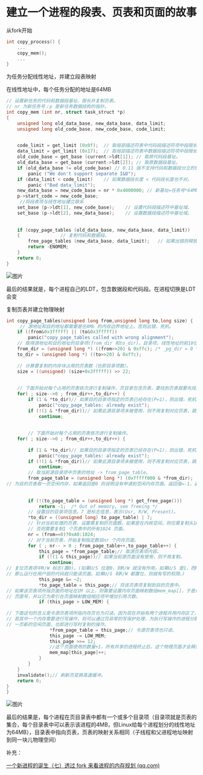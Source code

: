 # 建立一个进程的段表、页表和页面的故事



从fork开始

```c
int copy_process() {
    ...
    copy_mem();
    ...
}
```









为任务分配线性地址，并建立段表映射

在线性地址中，每个任务分配的地址是64MB

```c
// 设置新任务的代码和数据段基址、限长并复制页表。
// nr 为新任务号；p 是新任务数据结构的指针。
int copy_mem (int nr, struct task_struct *p)
{
	unsigned long old_data_base, new_data_base, data_limit;
	unsigned long old_code_base, new_code_base, code_limit;

    
	code_limit = get_limit (0x0f);	// 取局部描述符表中代码段描述符项中段限长。
	data_limit = get_limit (0x17);	// 取局部描述符表中数据段描述符项中段限长。
	old_code_base = get_base (current->ldt[1]);	// 取原代码段基址。
	old_data_base = get_base (current->ldt[2]);	// 取原数据段基址。
	if (old_data_base != old_code_base)	// 0.11 版不支持代码和数据段分立的情况。
		panic ("We don't support separate I&D");
	if (data_limit < code_limit)	// 如果数据段长度 < 代码段长度也不对。
		panic ("Bad data_limit");
	new_data_base = new_code_base = nr * 0x4000000;	// 新基址=任务号*64Mb(任务大小)。
	p->start_code = new_code_base;
     //将段表项与线性地址建立联系
	set_base (p->ldt[1], new_code_base);	// 设置代码段描述符中基址域。
	set_base (p->ldt[2], new_data_base);	// 设置数据段描述符中基址域。
    
    
	if (copy_page_tables (old_data_base, new_data_base, data_limit))
    {				// 复制代码和数据段。
		free_page_tables (new_data_base, data_limit);	// 如果出错则释放申请的内存。
		return -ENOMEM;
    }
	return 0;
}
```

![图片](https://mmbiz.qpic.cn/mmbiz_png/GLeh42uInXSStwC0tMry7A2Dnm0seVNE3blIEOnr5c4icXUfyq8t0QgmhDKXlllW7t9SRpkDugyZ1Enmxtrx8Qw/640?wx_fmt=png&wxfrom=5&wx_lazy=1&wx_co=1)

最后的结果就是，每个进程自己的LDT，包含数据段和代码段。在进程切换是LDT会变





复制页表并建立物理映射

```c
int copy_page_tables(unsigned long from,unsigned long to,long size) {
     // 源地址和目的地址都需要是在4Mb 的内存边界地址上。否则出错，死机。
	if ((from&0x3fffff) || (to&0x3fffff))
		panic("copy_page_tables called with wrong alignment");
    // 取得源地址和目的地址的目录项(from_dir 和to_dir)。目录项。线性地址的前10位为目录项，左移20位*4(一个目录项4字节），得到目录项地址
	from_dir = (unsigned long *) ((from>>20) & 0xffc); /* _pg_dir = 0 */
	to_dir = (unsigned long *) ((to>>20) & 0xffc);
    
    // 计算要复制的内存块占用的页表数（也即目录项数）。
	size = ((unsigned) (size+0x3fffff)) >> 22;
    
    
    // 下面开始对每个占用的页表依次进行复制操作，页目录包含页表，要找到页表就要先找到页目录，而页目录包同一放在 _pg_dir = 0处，一个进程可能包含多个页目录，这也是外层循环的意义，要把父进程所有的页表拷贝到子进程的页表中
	for( ; size-->0 ; from_dir++,to_dir++) {
		if (1 & *to_dir)// 如果目的目录项指定的页表已经存在(P=1)，则出错，死机。
			panic("copy_page_tables: already exist");
		if (!(1 & *from_dir))// 如果此源目录项未被使用，则不用复制对应页表，跳过。
			continue;
        
        
        // 下面开始对每个占用的页表依次进行复制操作。
	for( ; size-->0 ; from_dir++,to_dir++) {
        
		if (1 & *to_dir)// 如果目的目录项指定的页表已经存在(P=1)，则出错，死机。
			panic("copy_page_tables: already exist");
		if (!(1 & *from_dir))// 如果此源目录项未被使用，则不用复制对应页表，跳过。
			continue;
		// 取当前源目录项中页表的地址 -> from_page_table。
		from_page_table = (unsigned long *) (0xfffff000 & *from_dir);
// 为目的页表取一页空闲内存，如果返回是0 则说明没有申请到空闲内存页面。返回值=-1，退出。
        
        
		if (!(to_page_table = (unsigned long *) get_free_page()))
			return -1;	/* Out of memory, see freeing */
		// 设置目的目录项信息。7 是标志信息，表示(Usr, R/W, Present)。
		*to_dir = ((unsigned long) to_page_table) | 7;
		// 针对当前处理的页表，设置需复制的页面数。如果是在内核空间，则仅需复制头160 页，
		// 否则需要复制1 个页表中的所有1024 页面。
		nr = (from==0)?0xA0:1024;
		// 对于当前页表，开始复制指定数目nr 个内存页面。
		for ( ; nr-- > 0 ; from_page_table++,to_page_table++) {
			this_page = *from_page_table;// 取源页表项内容。
			if (!(1 & this_page))// 如果当前源页面没有使用，则不用复制。
				continue;
// 复位页表项中R/W 标志(置0)。(如果U/S 位是0，则R/W 就没有作用。如果U/S 是1，而R/W 是0，
// 那么运行在用户层的代码就只能读页面。如果U/S 和R/W 都置位，则就有写的权限。)
			this_page &= ~2;
			*to_page_table = this_page;// 将该页表项复制到目的页表中。
// 如果该页表项所指页面的地址在1M 以上，则需要设置内存页面映射数组mem_map[]，于是计算
// 页面号，并以它为索引在页面映射数组相应项中增加引用次数。
			if (this_page > LOW_MEM) {
                
// 下面这句的含义是令源页表项所指内存页也为只读。因为现在开始有两个进程共用内存区了，页表映射的页面相同
// 若其中一个内存需要进行写操作，则可以通过页异常的写保护处理，为执行写操作的进程分配
// 一页新的空闲页面，也即进行写时复制的操作。
				*from_page_table = this_page;// 令源页表项也只读。
				this_page -= LOW_MEM;
				this_page >>= 12;
                //这个页面使用的数量+1，所有共享的进程终止后，这个物理页面才会释放
				mem_map[this_page]++;
			}
		}
	}
	invalidate();// 刷新页变换高速缓冲。
	return 0;
}
}
```

![图片](https://mmbiz.qpic.cn/mmbiz_png/GLeh42uInXSStwC0tMry7A2Dnm0seVNEQJ4hW13xwlRrJMdnEoBzvNcy3J2DicAPShp4mBaJRGaBJkauRr2RLBg/640?wx_fmt=png&wxfrom=5&wx_lazy=1&wx_co=1)

最后的结果是，每个进程在页目录表中都有一个或多个目录项（目录项就是页表的集合，每个目录表中可以表示该进程的4MB，但Linux给每个进程划分的线性地址为64MB），目录表中指向页表，页表的映射关系相同（子线程和父进程地址映射到同一块儿物理空间）





补充：





[一个新进程的诞生（七）透过 fork 来看进程的内存规划 (qq.com)](https://mp.weixin.qq.com/s/d2pHFSbTLb-nv2C_RfKlVA)